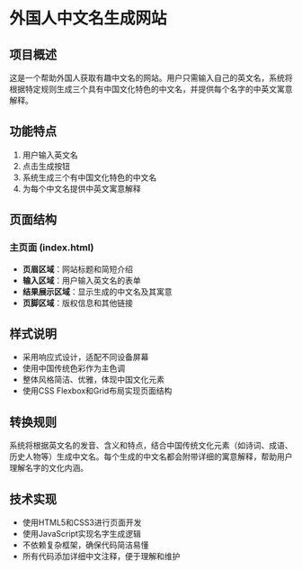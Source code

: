 # 外国人中文名生成网站

## 项目概述
这是一个帮助外国人获取有趣中文名的网站。用户只需输入自己的英文名，系统将根据特定规则生成三个具有中国文化特色的中文名，并提供每个名字的中英文寓意解释。

## 功能特点
1. 用户输入英文名
2. 点击生成按钮
3. 系统生成三个有中国文化特色的中文名
4. 为每个中文名提供中英文寓意解释

## 页面结构

### 主页面 (index.html)
- **页眉区域**：网站标题和简短介绍
- **输入区域**：用户输入英文名的表单
- **结果展示区域**：显示生成的中文名及其寓意
- **页脚区域**：版权信息和其他链接

## 样式说明
- 采用响应式设计，适配不同设备屏幕
- 使用中国传统色彩作为主色调
- 整体风格简洁、优雅，体现中国文化元素
- 使用CSS Flexbox和Grid布局实现页面结构

## 转换规则
系统将根据英文名的发音、含义和特点，结合中国传统文化元素（如诗词、成语、历史人物等）生成中文名。每个生成的中文名都会附带详细的寓意解释，帮助用户理解名字的文化内涵。

## 技术实现
- 使用HTML5和CSS3进行页面开发
- 使用JavaScript实现名字生成逻辑
- 不依赖复杂框架，确保代码简洁易懂
- 所有代码添加详细中文注释，便于理解和维护